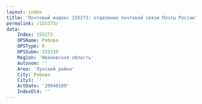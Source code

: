 ```yaml
---
layout: index
title: 'Почтовый индекс 155273: отделение почтовой связи Почты России'
permalink: /155273/
data:
    Index: 155273
    OPSName: Рябово
    OPSType: О
    OPSSubm: 155339
    Region: 'Ивановская область'
    Autonom: ''
    Area: 'Лухский район'
    City: Рябово
    City1: ''
    ActDate: '20040109'
    IndexOld: ''
---
```

